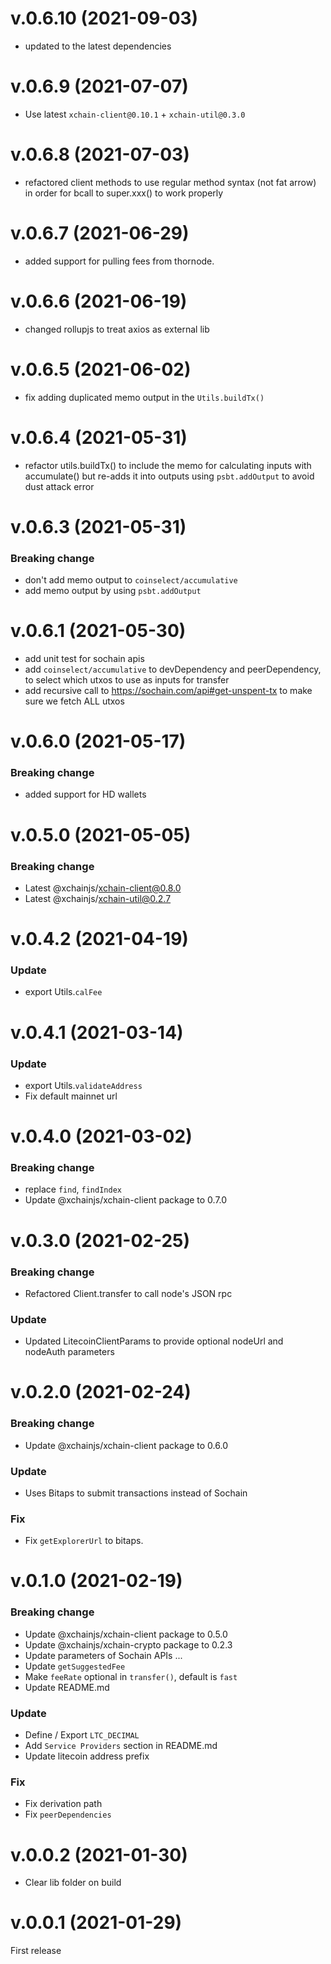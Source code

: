 # v.0.6.10 (2021-09-03)

- updated to the latest dependencies

# v.0.6.9 (2021-07-07)

- Use latest `xchain-client@0.10.1` + `xchain-util@0.3.0`

# v.0.6.8 (2021-07-03)

- refactored client methods to use regular method syntax (not fat arrow) in order for bcall to super.xxx() to work properly

# v.0.6.7 (2021-06-29)

- added support for pulling fees from thornode.

# v.0.6.6 (2021-06-19)

- changed rollupjs to treat axios as external lib

# v.0.6.5 (2021-06-02)

- fix adding duplicated memo output in the `Utils.buildTx()`

# v.0.6.4 (2021-05-31)

- refactor utils.buildTx() to include the memo for calculating inputs with accumulate() but re-adds it into outputs using `psbt.addOutput` to avoid dust attack error

# v.0.6.3 (2021-05-31)

### Breaking change

- don't add memo output to `coinselect/accumulative`
- add memo output by using `psbt.addOutput`

# v.0.6.1 (2021-05-30)

- add unit test for sochain apis
- add `coinselect/accumulative` to devDependency and peerDependency, to select which utxos to use as inputs for transfer
- add recursive call to https://sochain.com/api#get-unspent-tx to make sure we fetch ALL utxos

# v.0.6.0 (2021-05-17)

### Breaking change

- added support for HD wallets

# v.0.5.0 (2021-05-05)

### Breaking change

- Latest @xchainjs/xchain-client@0.8.0
- Latest @xchainjs/xchain-util@0.2.7

# v.0.4.2 (2021-04-19)

### Update

- export Utils.`calFee`

# v.0.4.1 (2021-03-14)

### Update

- export Utils.`validateAddress`
- Fix default mainnet url

# v.0.4.0 (2021-03-02)

### Breaking change

- replace `find`, `findIndex`
- Update @xchainjs/xchain-client package to 0.7.0

# v.0.3.0 (2021-02-25)

### Breaking change

- Refactored Client.transfer to call node's JSON rpc

### Update

- Updated LitecoinClientParams to provide optional nodeUrl and nodeAuth parameters

# v.0.2.0 (2021-02-24)

### Breaking change

- Update @xchainjs/xchain-client package to 0.6.0

### Update

- Uses Bitaps to submit transactions instead of Sochain

### Fix

- Fix `getExplorerUrl` to bitaps.

# v.0.1.0 (2021-02-19)

### Breaking change

- Update @xchainjs/xchain-client package to 0.5.0
- Update @xchainjs/xchain-crypto package to 0.2.3
- Update parameters of Sochain APIs ...
- Update `getSuggestedFee`
- Make `feeRate` optional in `transfer()`, default is `fast`
- Update README.md

### Update

- Define / Export `LTC_DECIMAL`
- Add `Service Providers` section in README.md
- Update litecoin address prefix

### Fix

- Fix derivation path
- Fix `peerDependencies`

# v.0.0.2 (2021-01-30)

- Clear lib folder on build

# v.0.0.1 (2021-01-29)

First release
